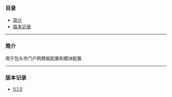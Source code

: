 ### 目录

* [简介](#abstract)
* [版本记录](#version)

---

### <a name="abstract">简介</a>

用于包头市门户网模板配置和模块配置.

---

### <a name="version">版本记录</a>

* [0.1.0](./Docs/Version/0.1.0.md "0.1.0")